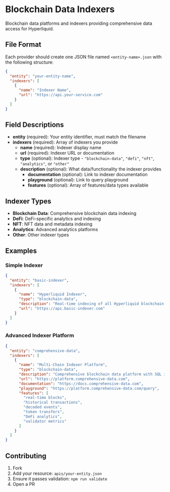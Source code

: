 # Blockchain Data Indexers

Blockchain data platforms and indexers providing comprehensive data access for Hyperliquid.

## File Format

Each provider should create one JSON file named `<entity-name>.json` with the following structure:

```json
{
  "entity": "your-entity-name",
  "indexers": [
    {
      "name": "Indexer Name",
      "url": "https://api.your-service.com"
    }
  ]
}
```

## Field Descriptions

- **entity** (required): Your entity identifier, must match the filename
- **indexers** (required): Array of indexers you provide
  - **name** (required): Indexer display name
  - **url** (required): Indexer URL or documentation
  - **type** (optional): Indexer type - `"blockchain-data"`, `"defi"`, `"nft"`, `"analytics"`, or `"other"`
  - **description** (optional): What data/functionality the indexer provides
      - **documentation** (optional): Link to indexer documentation
    - **playground** (optional): Link to query playground
    - **features** (optional): Array of features/data types available

## Indexer Types

- **Blockchain Data**: Comprehensive blockchain data indexing
- **DeFi**: DeFi-specific analytics and indexing
- **NFT**: NFT data and metadata indexing
- **Analytics**: Advanced analytics platforms
- **Other**: Other indexer types

## Examples

### Simple Indexer
```json
{
  "entity": "basic-indexer",
  "indexers": [
    {
      "name": "Hyperliquid Indexer",
      "type": "blockchain-data",
      "description": "Real-time indexing of all Hyperliquid blockchain data",
      "url": "https://api.basic-indexer.com"
    }
  ]
}
```

### Advanced Indexer Platform
```json
{
  "entity": "comprehensive-data",
  "indexers": [
    {
      "name": "Multi-Chain Indexer Platform",
      "type": "blockchain-data",
      "description": "Comprehensive blockchain data platform with SQL interface",
      "url": "https://platform.comprehensive-data.com",
      "documentation": "https://docs.comprehensive-data.com",
      "playground": "https://platform.comprehensive-data.com/query",
      "features": [
        "real-time blocks",
        "historical transactions",
        "decoded events",
        "token transfers",
        "DeFi analytics",
        "validator metrics"
      ]
    }
  ]
}
```

## Contributing

1. Fork
1. Add your resource: `apis/your-entity.json`
3. Ensure it passes validation: `npm run validate`
4. Open a PR